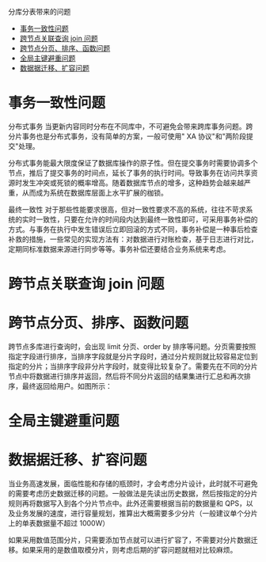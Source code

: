 分库分表带来的问题

<!-- TOC -->

- [事务一致性问题](#事务一致性问题)
- [跨节点关联查询 join 问题](#跨节点关联查询-join-问题)
- [跨节点分页、排序、函数问题](#跨节点分页排序函数问题)
- [全局主键避重问题](#全局主键避重问题)
- [数据据迁移、扩容问题](#数据据迁移扩容问题)

<!-- /TOC -->
# 事务一致性问题
分布式事务
当更新内容同时分布在不同库中，不可避免会带来跨库事务问题。跨分片事务也是分布式事务，没有简单的方案，一般可使用" XA 协议"和"两阶段提交"处理。

分布式事务能最大限度保证了数据库操作的原子性。但在提交事务时需要协调多个节点，推后了提交事务的时间点，延长了事务的执行时间。导致事务在访问共享资源时发生冲突或死锁的概率增高。随着数据库节点的增多，这种趋势会越来越严重，从而成为系统在数据库层面上水平扩展的枷锁。

最终一致性
对于那些性能要求很高，但对一致性要求不高的系统，往往不苛求系统的实时一致性，只要在允许的时间段内达到最终一致性即可，可采用事务补偿的方式。与事务在执行中发生错误后立即回滚的方式不同，事务补偿是一种事后检查补救的措施，一些常见的实现方法有：对数据进行对账检查，基于日志进行对比，定期同标准数据来源进行同步等等。事务补偿还要结合业务系统来考虑。

# 跨节点关联查询 join 问题

# 跨节点分页、排序、函数问题
跨节点多库进行查询时，会出现 limit 分页、order by 排序等问题。分页需要按照指定字段进行排序，当排序字段就是分片字段时，通过分片规则就比较容易定位到指定的分片；当排序字段非分片字段时，就变得比较复杂了。需要先在不同的分片节点中将数据进行排序并返回，然后将不同分片返回的结果集进行汇总和再次排序，最终返回给用户。如图所示：
# 全局主键避重问题

# 数据据迁移、扩容问题
当业务高速发展，面临性能和存储的瓶颈时，才会考虑分片设计，此时就不可避免的需要考虑历史数据迁移的问题。一般做法是先读出历史数据，然后按指定的分片规则再将数据写入到各个分片节点中。此外还需要根据当前的数据量和 QPS，以及业务发展的速度，进行容量规划，推算出大概需要多少分片（一般建议单个分片上的单表数据量不超过 1000W）

如果采用数值范围分片，只需要添加节点就可以进行扩容了，不需要对分片数据迁移。如果采用的是数值取模分片，则考虑后期的扩容问题就相对比较麻烦。